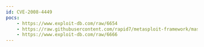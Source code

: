 ```yaml
---
id: CVE-2008-4449
pocs:
    - https://www.exploit-db.com/raw/6654
    - https://raw.githubusercontent.com/rapid7/metasploit-framework/master/modules/exploits/windows/misc/mirc_privmsg_server.rb
    - https://www.exploit-db.com/raw/6666
---
```

